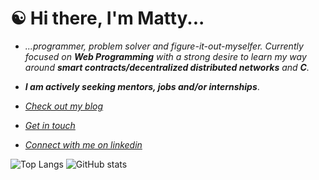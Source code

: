 #  ☯︎ Hi there, I'm Matty...

- *...programmer, problem solver and figure-it-out-myselfer. Currently focused on **Web Programming** with a strong desire to learn my way around **smart contracts/decentralized distributed networks** and **C**.* 

- ***I am actively seeking mentors, jobs and/or internships***. 

- *[Check out my blog](https://cosmicfuturisticcyberblog.netlify.app/)*

- *[Get in touch](mailto:mbmoorin@mailfence.com)*

- *[Connect with me on linkedin](https://linkedin.com/in/matthew-m-484241204/)*

![Top Langs](https://github-readme-stats.vercel.app/api/top-langs/?username=mattbmoorin&theme=highcontrast)
![GitHub stats](https://github-readme-stats.vercel.app/api?username=mattbmoorin&show_icons=true&theme=highcontrast)
